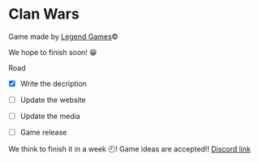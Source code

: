 # Clan Wars
Game made by [Legend Games](https://youtube.com):copyright:

We hope to finish soon! :grin:

Road
- [x] Write the decription
- [ ] Update the website
- [ ] Update the media
- [ ] Game release


We think to finish it in a week :clock9:!
Game ideas are accepted!! [Discord link](https://discord.com)
